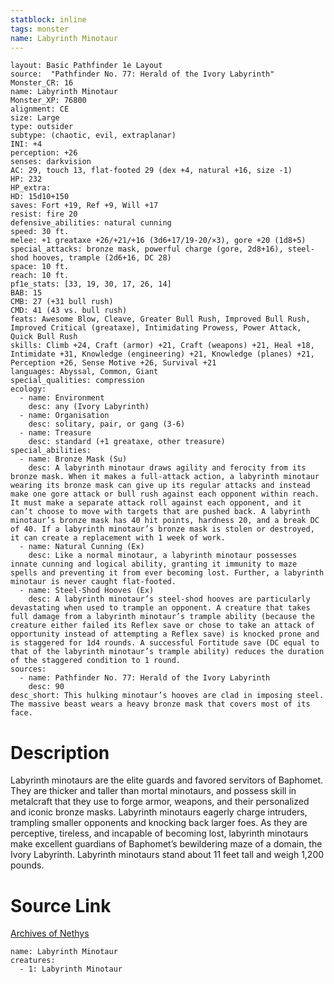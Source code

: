 ```yaml
---
statblock: inline
tags: monster
name: Labyrinth Minotaur
---
```

```statblock
layout: Basic Pathfinder 1e Layout
source:  "Pathfinder No. 77: Herald of the Ivory Labyrinth"
Monster_CR: 16
name: Labyrinth Minotaur
Monster_XP: 76800
alignment: CE
size: Large
type: outsider
subtype: (chaotic, evil, extraplanar)
INI: +4
perception: +26
senses: darkvision
AC: 29, touch 13, flat-footed 29 (dex +4, natural +16, size -1)
HP: 232
HP_extra: 
HD: 15d10+150
saves: Fort +19, Ref +9, Will +17
resist: fire 20
defensive_abilities: natural cunning
speed: 30 ft.
melee: +1 greataxe +26/+21/+16 (3d6+17/19-20/×3), gore +20 (1d8+5)
special_attacks: bronze mask, powerful charge (gore, 2d8+16), steel-shod hooves, trample (2d6+16, DC 28)
space: 10 ft.
reach: 10 ft.
pf1e_stats: [33, 19, 30, 17, 26, 14]
BAB: 15
CMB: 27 (+31 bull rush)
CMD: 41 (43 vs. bull rush)
feats: Awesome Blow, Cleave, Greater Bull Rush, Improved Bull Rush, Improved Critical (greataxe), Intimidating Prowess, Power Attack, Quick Bull Rush
skills: Climb +24, Craft (armor) +21, Craft (weapons) +21, Heal +18, Intimidate +31, Knowledge (engineering) +21, Knowledge (planes) +21, Perception +26, Sense Motive +26, Survival +21
languages: Abyssal, Common, Giant
special_qualities: compression
ecology:
  - name: Environment
    desc: any (Ivory Labyrinth)
  - name: Organisation
    desc: solitary, pair, or gang (3-6)
  - name: Treasure
    desc: standard (+1 greataxe, other treasure)
special_abilities:
  - name: Bronze Mask (Su)
    desc: A labyrinth minotaur draws agility and ferocity from its bronze mask. When it makes a full-attack action, a labyrinth minotaur wearing its bronze mask can give up its regular attacks and instead make one gore attack or bull rush against each opponent within reach. It must make a separate attack roll against each opponent, and it can’t choose to move with targets that are pushed back. A labyrinth minotaur’s bronze mask has 40 hit points, hardness 20, and a break DC of 40. If a labyrinth minotaur’s bronze mask is stolen or destroyed, it can create a replacement with 1 week of work.
  - name: Natural Cunning (Ex)
    desc: Like a normal minotaur, a labyrinth minotaur possesses innate cunning and logical ability, granting it immunity to maze spells and preventing it from ever becoming lost. Further, a labyrinth minotaur is never caught flat-footed.
  - name: Steel-Shod Hooves (Ex)
    desc: A labyrinth minotaur’s steel-shod hooves are particularly devastating when used to trample an opponent. A creature that takes full damage from a labyrinth minotaur’s trample ability (because the creature either failed its Reflex save or chose to take an attack of opportunity instead of attempting a Reflex save) is knocked prone and is staggered for 1d4 rounds. A successful Fortitude save (DC equal to that of the labyrinth minotaur’s trample ability) reduces the duration of the staggered condition to 1 round.
sources:
  - name: Pathfinder No. 77: Herald of the Ivory Labyrinth
    desc: 90
desc_short: This hulking minotaur’s hooves are clad in imposing steel. The massive beast wears a heavy bronze mask that covers most of its face.
```
# Description
Labyrinth minotaurs are the elite guards and favored servitors of Baphomet. They are thicker and taller than mortal minotaurs, and possess skill in metalcraft that they use to forge armor, weapons, and their personalized and iconic bronze masks. Labyrinth minotaurs eagerly charge intruders, trampling smaller opponents and knocking back larger foes. As they are perceptive, tireless, and incapable of becoming lost, labyrinth minotaurs make excellent guardians of Baphomet’s bewildering maze of a domain, the Ivory Labyrinth. Labyrinth minotaurs stand about 11 feet tall and weigh 1,200 pounds.
# Source Link
[Archives of Nethys](https://aonprd.com/MonsterDisplay.aspx?ItemName=Labyrinth%20Minotaur)
```encounter-table
name: Labyrinth Minotaur
creatures:
  - 1: Labyrinth Minotaur
```
